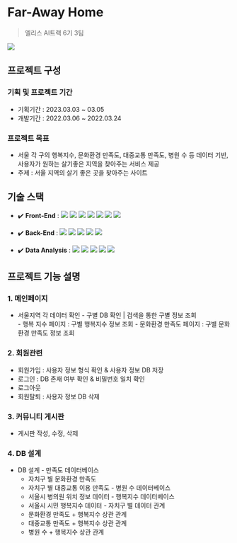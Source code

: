 # Far-Away Home
> 엘리스 AI트랙 6기 3팀
<img src="https://user-images.githubusercontent.com/57275302/228443860-4897b116-13bb-48e0-8191-4a0eac10d711.png">

## 프로젝트 구성 

  ### 기획 및 프로젝트 기간
  
  - 기획기간 : 2023.03.03 ~ 03.05
  - 개발기간 : 2022.03.06 ~ 2022.03.24
  
  ### 프로젝트 목표
  - 서울 각 구의 행복지수, 문화환경 만족도, 대중교통 만족도, 병원 수 등 데이터 기반, 사용자가 원하는 살기좋은 지역을 찾아주는 서비스 제공
  - 주제 : 서울 지역의 살기 좋은 곳을 찾아주는 사이트



## 기술 스택
  - :heavy_check_mark: **Front-End** : <img src="https://img.shields.io/badge/html5-E34F26?style=flat-square&logo=html5&logoColor=white"> <img src="https://img.shields.io/badge/css-1572B6?style=flat-square&logo=css3&logoColor=white"> <img src="https://img.shields.io/badge/JavaScript-808000?style=flat-square&logo=JavaScript&logoColor=white%22/%3E/"> <img src="https://img.shields.io/badge/React-20232A?style=flat-square&logo=react&logoColor=61DAFB"> <img src="https://img.shields.io/badge/figma-%23F24E1E.svg?style=flat-square&logo=figma&logoColor=white"> <img src="https://img.shields.io/badge/-recharts-22B5BF?style=flat-square&logo=emotion&logoColor=white"> <img src="https://img.shields.io/badge/Axios-5A29E4?style=flat-square&logo=Axios&logoColor=white%#5A29E4">

 - :heavy_check_mark: **Back-End** : <img src="https://img.shields.io/badge/JavaScript-808000?style=flat-square&logo=JavaScript&logoColor=white%22/%3E/"> <img src="https://img.shields.io/badge/Node.js-43853D?style=flat-square&logo=node.js&logoColor=white"> <img src="https://img.shields.io/badge/JSONWebTokens-ff0000?style=flat-square&logo=JSONWebTokens&logoColor=white%22/%3E"> <img src="https://img.shields.io/badge/MongoDB-47A248?style=flat-square&logo=MongoDB&logoColor=#47A248"> <img src="https://img.shields.io/badge/Express-000000?style=flat-square&logo=Express&logoColor=white">
  
  
  - :heavy_check_mark: **Data Analysis** : <img src="https://img.shields.io/badge/Python-14354C?style=flat-square&logo=python&logoColor=white"> <img src="https://img.shields.io/badge/numpy-%23013243.svg?style=flat-square&logo=numpy&logoColor=white"> <img src="https://img.shields.io/badge/pandas-%23150458.svg?style=flat-square&logo=pandas&logoColor=white"> <img src="https://img.shields.io/badge/Matplotlib-%23ffffff.svg?style=flat-square&logo=Matplotlib&logoColor=black"> <img src="https://img.shields.io/badge/jupyter-%23FA0F00.svg?style=flat-square&logo=jupyter&logoColor=white">


## 프로젝트 기능 설명 

   ### 1. 메인페이지 
   - 서울지역 각 데이터 확인
    - 구별 DB 확인 | 검색을 통한 구별 정보 조회  
    - 행복 지수 페이지 : 구별 행복지수 정보 조회 
    - 문화환경 만족도 페이지 : 구별 문화 환경 만족도 정보 조회 
  
   ### 2. 회원관련 
   - 회원가입 : 사용자 정보 형식 확인 & 사용자 정보 DB 저장
   - 로그인 : DB 존재 여부 확인 & 비밀번호 일치 확인 
   - 로그아웃 
   - 회원탈퇴 : 사용자 정보 DB 삭제 

   ### 3. 커뮤니티 게시판 
   - 게시판 작성, 수정, 삭제
   
   ### 4. DB 설계 
   - DB 설계
    - 만족도 데이터베이스
        - 자치구 별 문화환경 만족도
        - 자치구 별 대중교통 이용 만족도
    - 병원 수 데이터베이스
        - 서울시 병의원 위치 정보 데이터
    - 행복지수 데이터베이스
        - 서울시 시민 행복지수 데이터
    - 자치구 별 데이터 관계
        - 문화환경 만족도 + 행복지수 상관 관계
        - 대중교통 만족도 + 행복지수 상관 관계
        - 병원 수 + 행복지수 상관 관계
